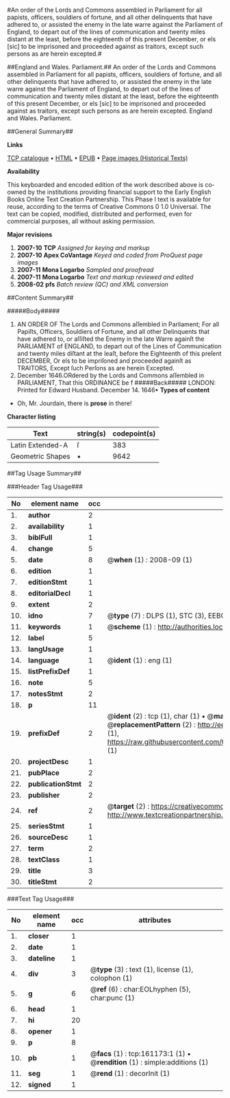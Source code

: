 #An order of the Lords and Commons assembled in Parliament for all papists, officers, souldiers of fortune, and all other delinquents that have adhered to, or assisted the enemy in the late warre against the Parliament of England, to depart out of the lines of communication and twenty miles distant at the least, before the eighteenth of this present December, or els [sic] to be imprisoned and proceeded against as traitors, except such persons as are herein excepted.#

##England and Wales. Parliament.##
An order of the Lords and Commons assembled in Parliament for all papists, officers, souldiers of fortune, and all other delinquents that have adhered to, or assisted the enemy in the late warre against the Parliament of England, to depart out of the lines of communication and twenty miles distant at the least, before the eighteenth of this present December, or els [sic] to be imprisoned and proceeded against as traitors, except such persons as are herein excepted.
England and Wales. Parliament.

##General Summary##

**Links**

[TCP catalogue](http://www.ota.ox.ac.uk/tcp/)  • 
[HTML](http://tei.it.ox.ac.uk/tcp/Texts-HTML/free/A82/A82934.html)  • 
[EPUB](http://tei.it.ox.ac.uk/tcp/Texts-EPUB/free/A82/A82934.epub) • 
[Page images (Historical Texts)](https://data.historicaltexts.jisc.ac.uk/view?pubId=eebo-99864858e&pageId=eebo-99864858e-161173-1)

**Availability**

This keyboarded and encoded edition of the
	       work described above is co-owned by the institutions
	       providing financial support to the Early English Books
	       Online Text Creation Partnership. This Phase I text is
	       available for reuse, according to the terms of Creative
	       Commons 0 1.0 Universal. The text can be copied,
	       modified, distributed and performed, even for
	       commercial purposes, all without asking permission.

**Major revisions**

1. __2007-10__ __TCP__ *Assigned for keying and markup*
1. __2007-10__ __Apex CoVantage__ *Keyed and coded from ProQuest page images*
1. __2007-11__ __Mona Logarbo__ *Sampled and proofread*
1. __2007-11__ __Mona Logarbo__ *Text and markup reviewed and edited*
1. __2008-02__ __pfs__ *Batch review (QC) and XML conversion*

##Content Summary##

#####Body#####

1. AN ORDER OF The Lords and Commons aſſembled in Parliament; For all Papiſts, Officers, Souldiers of Fortune, and all other Delinquents that have adhered to, or aſſiſted the Enemy in the late Warre againſt the PARLIAMENT of ENGLAND, to depart out of the Lines of Communication and twenty miles diſtant at the leaſt, before the Eighteenth of this preſent DECEMBER, Or els to be impriſoned and proceeded againſt as TRAITORS, Except ſuch Perſons as are herein Excepted.
12. December 1646.ORdered by the Lords and Commons aſſembled in PARLIAMENT, That this ORDINANCE be f
#####Back#####
LONDON: Printed for Edward Husband. December 14. 1646▪
**Types of content**

  * Oh, Mr. Jourdain, there is **prose** in there!

**Character listing**


|Text|string(s)|codepoint(s)|
|---|---|---|
|Latin Extended-A|ſ|383|
|Geometric Shapes|▪|9642|

##Tag Usage Summary##

###Header Tag Usage###

|No|element name|occ|attributes|
|---|---|---|---|
|1.|__author__|2||
|2.|__availability__|1||
|3.|__biblFull__|1||
|4.|__change__|5||
|5.|__date__|8| @__when__ (1) : 2008-09 (1)|
|6.|__edition__|1||
|7.|__editionStmt__|1||
|8.|__editorialDecl__|1||
|9.|__extent__|2||
|10.|__idno__|7| @__type__ (7) : DLPS (1), STC (3), EEBO-CITATION (1), PROQUEST (1), VID (1)|
|11.|__keywords__|1| @__scheme__ (1) : http://authorities.loc.gov/ (1)|
|12.|__label__|5||
|13.|__langUsage__|1||
|14.|__language__|1| @__ident__ (1) : eng (1)|
|15.|__listPrefixDef__|1||
|16.|__note__|5||
|17.|__notesStmt__|2||
|18.|__p__|11||
|19.|__prefixDef__|2| @__ident__ (2) : tcp (1), char (1)  •  @__matchPattern__ (2) : ([0-9\-]+):([0-9IVX]+) (1), (.+) (1)  •  @__replacementPattern__ (2) : http://eebo.chadwyck.com/downloadtiff?vid=$1&page=$2 (1), https://raw.githubusercontent.com/textcreationpartnership/Texts/master/tcpchars.xml#$1 (1)|
|20.|__projectDesc__|1||
|21.|__pubPlace__|2||
|22.|__publicationStmt__|2||
|23.|__publisher__|2||
|24.|__ref__|2| @__target__ (2) : https://creativecommons.org/publicdomain/zero/1.0/ (1), http://www.textcreationpartnership.org/docs/. (1)|
|25.|__seriesStmt__|1||
|26.|__sourceDesc__|1||
|27.|__term__|2||
|28.|__textClass__|1||
|29.|__title__|3||
|30.|__titleStmt__|2||


###Text Tag Usage###

|No|element name|occ|attributes|
|---|---|---|---|
|1.|__closer__|1||
|2.|__date__|1||
|3.|__dateline__|1||
|4.|__div__|3| @__type__ (3) : text (1), license (1), colophon (1)|
|5.|__g__|6| @__ref__ (6) : char:EOLhyphen (5), char:punc (1)|
|6.|__head__|1||
|7.|__hi__|20||
|8.|__opener__|1||
|9.|__p__|8||
|10.|__pb__|1| @__facs__ (1) : tcp:161173:1 (1)  •  @__rendition__ (1) : simple:additions (1)|
|11.|__seg__|1| @__rend__ (1) : decorInit (1)|
|12.|__signed__|1||
